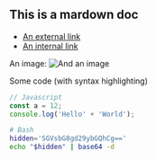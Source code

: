 ## This is a mardown doc

- [An external link](https://statox.fr)
- [An internal link]({baseUrl}/)

An image:
![And an image](https://www.statox.fr/images/me.jpg)

Some code (with syntax highlighting)

```js
// Javascript
const a = 12;
console.log('Hello' + 'World');
```

```bash
# Bash
hidden='SGVsbG8gd29ybGQhCg=='
echo "$hidden" | base64 -d
```
